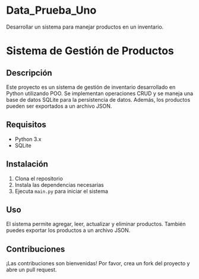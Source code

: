 # Data_Prueba_Uno
Desarrollar un sistema para manejar productos en un inventario.

# Sistema de Gestión de Productos

## Descripción
Este proyecto es un sistema de gestión de inventario desarrollado en Python utilizando POO. Se implementan operaciones CRUD y se maneja una base de datos SQLite para la persistencia de datos. Además, los productos pueden ser exportados a un archivo JSON.

## Requisitos
- Python 3.x
- SQLite

## Instalación
1. Clona el repositorio
2. Instala las dependencias necesarias
3. Ejecuta `main.py` para iniciar el sistema

## Uso
El sistema permite agregar, leer, actualizar y eliminar productos. También puedes exportar los productos a un archivo JSON.

## Contribuciones
¡Las contribuciones son bienvenidas! Por favor, crea un fork del proyecto y abre un pull request.

